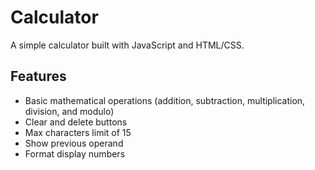 # Calculator

A simple calculator built with JavaScript and HTML/CSS.

## Features
- Basic mathematical operations (addition, subtraction, multiplication, division, and modulo)
- Clear and delete buttons
- Max characters limit of 15
- Show previous operand
-  Format display numbers
